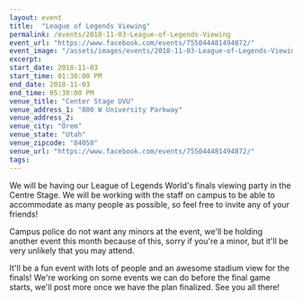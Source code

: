 ```yaml
---
layout: event
title:  "League of Legends Viewing"
permalink: /events/2018-11-03-League-of-Legends-Viewing
event_url: "https://www.facebook.com/events/755044481494872/"
event_image: "/assets/images/events/2018-11-03-League-of-Legends-Viewing.jpg"
excerpt: 
start_date: 2018-11-03
start_time: 01:30:00 PM
end_date: 2018-11-03
end_time: 05:30:00 PM
venue_title: "Center Stage UVU"
venue_address_1: "800 W University Parkway"
venue_address_2:
venue_city: "Orem"
venue_state: "Utah"
venue_zipcode: "84058"
venue_url: "https://www.facebook.com/events/755044481494872/"
tags: 
---
```


We will be having our League of Legends World's finals viewing party in the Centre Stage. We will be working with the staff on campus to be able to accommodate as many people as possible, so feel free to invite any of your friends! 

Campus police do not want any minors at the event, we'll be holding another event this month because of this, sorry if you're a minor, but it'll be very unlikely that you may attend. 

It'll be a fun event with lots of people and an awesome stadium view for the finals! We're working on some events we can do before the final game starts, we'll post more once we have the plan finalized. See you all there!